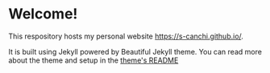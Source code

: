 # Welcome!


This respository hosts my personal website https://s-canchi.github.io/. 

It is built using Jekyll powered by Beautiful Jekyll theme. You can read more about the theme and setup in the [theme's README](https://github.com/daattali/beautiful-jekyll)


